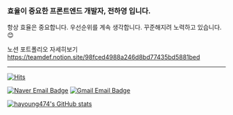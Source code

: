 ### 효율이 중요한 프론트엔드 개발자, 전하영 입니다. 

항상 효율은 중요합니다. 우선순위를 계속 생각합니다.
꾸준해지려 노력하고 있습니다. 😊

노션 포트폴리오 자세히보기 https://teamdef.notion.site/98fced4988a246d8bd77435bd5881bed

---------------------------------------------

[![Hits](https://hits.seeyoufarm.com/api/count/incr/badge.svg?url=https%3A%2F%2Fgithub.com%2Fhayoung474%2Fhayoung474%2F&count_bg=%23FFEE8F&title_bg=%23FFD03B&icon=github.svg&icon_color=%23FFFFFF&title=hits&edge_flat=true)](https://hits.seeyoufarm.com)


<div align=left>

    
[![Naver Email Badge](https://img.shields.io/badge/jhy901@naver.com-03C75A?style=flat-square&logo=Naver&logoColor=white)](mailto:jhy901@naver.com)  [![Gmail Email Badge](https://img.shields.io/badge/hayoung474@gmail.com-EA4335?style=flat-square&logo=Gmail&logoColor=white)](mailto:hayoung474@gmail.com)  
</div>

[![hayoung474's GitHub stats](https://github-readme-stats.vercel.app/api?username=hayoung474)](https://github.com/anuraghazra/github-readme-stats)
